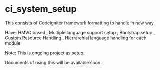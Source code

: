 ci_system_setup
===============
This consists of Codeigniter framework formatting to handle in new way.

Have:
HMVC based ,
Multiple language support setup ,
Bootstrap setup ,
Custom Resource Handling ,
Hierrarchial language handling for each module


Note:
This is ongoing project as setup.

Documents of using this will be available soon.

